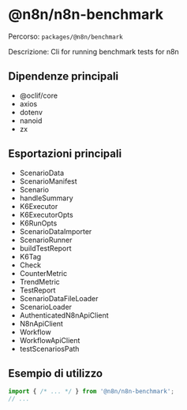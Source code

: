 # @n8n/n8n-benchmark

Percorso: `packages/@n8n/benchmark`

Descrizione: Cli for running benchmark tests for n8n

## Dipendenze principali
- @oclif/core
- axios
- dotenv
- nanoid
- zx

## Esportazioni principali
- ScenarioData
- ScenarioManifest
- Scenario
- handleSummary
- K6Executor
- K6ExecutorOpts
- K6RunOpts
- ScenarioDataImporter
- ScenarioRunner
- buildTestReport
- K6Tag
- Check
- CounterMetric
- TrendMetric
- TestReport
- ScenarioDataFileLoader
- ScenarioLoader
- AuthenticatedN8nApiClient
- N8nApiClient
- Workflow
- WorkflowApiClient
- testScenariosPath

## Esempio di utilizzo

```js
import { /* ... */ } from '@n8n/n8n-benchmark';
// ...
```

